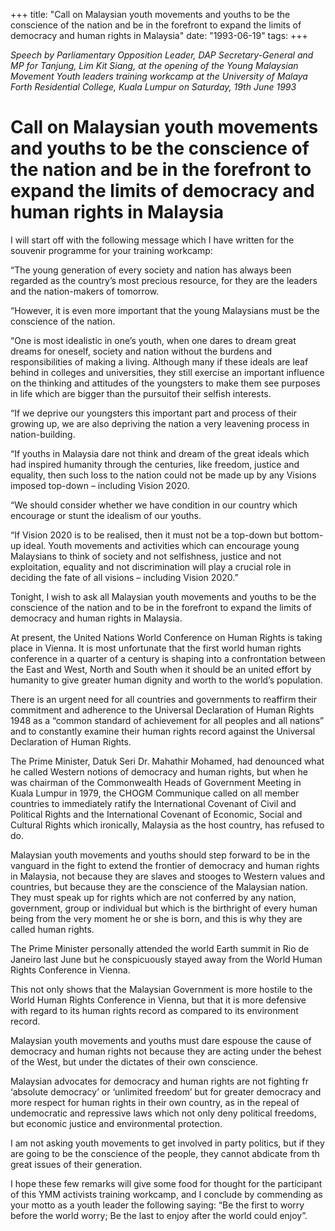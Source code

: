 +++ 
title: "Call on Malaysian youth movements and youths to be the conscience of the nation and be in the forefront to expand the limits of democracy and human rights in Malaysia"
date: "1993-06-19"
tags:
+++

_Speech by Parliamentary Opposition Leader, DAP Secretary-General and MP for Tanjung, Lim Kit Siang, at the opening of the Young Malaysian Movement Youth leaders training workcamp at the University of Malaya Forth Residential College, Kuala Lumpur on Saturday, 19th June 1993_  

# Call on Malaysian youth movements and youths to be the conscience of the nation and be in the forefront to expand the limits of democracy and human rights in Malaysia						   

I will start off with the following message which I have written for the souvenir programme for your training workcamp:</u>

“The young generation of every society and nation has always been regarded as the country’s most precious resource, for they are the leaders and the nation-makers of tomorrow.

“However, it is even more important that the young Malaysians must be the conscience of the nation.

“One is most idealistic in one’s youth, when one dares to dream great dreams for oneself, society and nation without the burdens and responsibilities of making a living. Although many if these ideals are leaf behind in colleges and universities, they still exercise an important influence on the thinking and attitudes of the youngsters to make them see purposes in life which are bigger than the pursuitof their selfish interests.

“If we deprive our youngsters this important part and process of their growing up, we are also depriving the nation a very leavening process in nation-building.

“If youths in Malaysia dare not think and dream of the great ideals which had inspired humanity through the centuries, like freedom, justice and equality, then such loss to the nation could not be made up by any Visions imposed top-down – including Vision 2020.

“We should consider whether we have condition in our country which encourage or stunt the idealism of our youths.

“If Vision 2020 is to be realised, then it must not be a top-down but bottom-up ideal. Youth movements and activities which can encourage young Malaysians to think of society and not selfishness, justice and not exploitation, equality and not discrimination will play a crucial role in deciding the fate of all visions – including Vision 2020.”

Tonight, I wish to ask all Malaysian youth movements and youths to be the conscience of the nation and to be in the forefront to expand the limits of democracy and human rights in Malaysia.

At present, the United Nations World Conference on Human Rights is taking place in Vienna. It is most unfortunate that the first world human rights conference in a quarter of a century is shaping into a confrontation between the East and West, North and South when it should be an united effort by humanity to give greater human dignity and worth to the world’s population.

There is an urgent need for all countries and governments to reaffirm their commitment and adherence to the Universal Declaration of Human Rights 1948 as a “common standard of achievement for all peoples and all nations” and to constantly examine their human rights record against the Universal Declaration of Human Rights.

The Prime Minister, Datuk Seri Dr. Mahathir Mohamed, had denounced what he called Western notions of democracy and human rights, but when he was chairman of the Commonwealth Heads of Government Meeting in Kuala Lumpur in 1979, the CHOGM Communique called on all member countries to immediately ratify the International Covenant of Civil and Political Rights and the International Covenant of Economic, Social and Cultural Rights which ironically, Malaysia as the host country, has refused to do.

Malaysian youth movements and youths should step forward to be in the vanguard in the fight to extend the frontier of democracy and human rights in Malaysia, not because they are slaves and stooges to Western values and countries, but because they are the conscience of the Malaysian nation. They must speak up for rights which are not conferred by any nation, government, group or individual but which is the birthright of every human being from the very moment he or she is born, and this is why they are called human rights.

The Prime Minister personally attended the world Earth summit in Rio de Janeiro last June but he conspicuously stayed away from the World Human Rights Conference in Vienna.

This not only shows that the Malaysian Government is more hostile to the World Human Rights Conference in Vienna, but that it is more defensive with regard to its human rights record as compared to its environment record.

Malaysian youth movements and youths must dare espouse the cause of democracy and human rights not because they are acting under the behest of the West, but under the dictates of their own conscience.

Malaysian advocates for democracy and human rights are not fighting fr ‘absolute democracy’ or ‘unlimited freedom’ but for greater democracy and more respect for human rights in their own country, as in the repeal of undemocratic and repressive laws which not only deny political freedoms, but economic justice and environmental protection.

I am not asking youth movements to get involved in party politics, but if they are going to be the conscience of the people, they cannot abdicate from th great issues of their generation.

I hope these few remarks will give some food for thought for the participant of this YMM activists training workcamp, and I conclude by commending as your motto as a youth leader the following saying: “Be the first to worry before the world worry; Be the last to enjoy after the world could enjoy”.
 
